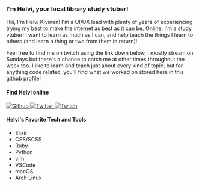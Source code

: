 ### I'm Helvi, your local library study vtuber!

Hiii, I'm Helvi Kivinen! I'm a UI/UX lead with plenty of years of experiencing trying my best to make the internet as best as it can be. Online, I'm a study vtuber! I want to learn as much as I can, and help teach the things I learn to others (and learn a thing or two from them in return)!

Feel free to find me on twitch using the link down below, I mostly stream on Sundays but there's a chance to catch me at other times throughout the week too. I like to learn and teach just about every kind of topic, but for anything code related, you'll find what we worked on stored here in this github profile!

#### Find Helvi online

<a href="https://github.com/helvikivinen" target="_blank">
  <img src=https://img.shields.io/badge/github-%2324292e.svg?&style=for-the-badge&logo=github&logoColor=white alt="Github" />
</a>

<a href="https://twitter.com/helvikivinen" target="_blank">
  <img src=https://img.shields.io/badge/twitter-%2300acee.svg?&style=for-the-badge&logo=twitter&logoColor=white alt="Twitter" />
</a>

<a href="https://twitch.tv/helvikivinen" target="_blank">
  <img src="https://img.shields.io/badge/twitch-%239146ff.svg?&style=for-the-badge&logo=twitch&logoColor=white" alt="Twitch" />
</a>

#### Helvi's Favorite Tech and Tools

- Elixir
- CSS/SCSS
- Ruby
- Python
- vim
- VSCode
- macOS
- Arch Linux

<!--
**helvikivinen/helvikivinen** is a ✨ _special_ ✨ repository because its `README.md` (this file) appears on your GitHub profile.

Here are some ideas to get you started:

- 🔭 I’m currently working on ...
- 🌱 I’m currently learning ...
- 👯 I’m looking to collaborate on ...
- 🤔 I’m looking for help with ...
- 💬 Ask me about ...
- 📫 How to reach me: ...
- 😄 Pronouns: ...
- ⚡ Fun fact: ...
-->
